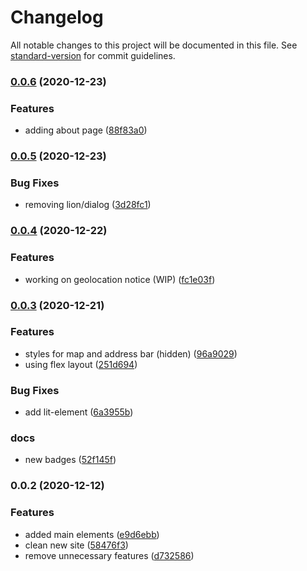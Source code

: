 # Changelog

All notable changes to this project will be documented in this file. See [standard-version](https://github.com/conventional-changelog/standard-version) for commit guidelines.

### [0.0.6](https://github.com/jdvivar/masa-madre/compare/v0.0.5...v0.0.6) (2020-12-23)


### Features

* adding about page ([88f83a0](https://github.com/jdvivar/masa-madre/commit/88f83a004ba80d28f296611c9135c0c7d3f8112a))

### [0.0.5](https://github.com/jdvivar/masa-madre/compare/v0.0.4...v0.0.5) (2020-12-23)


### Bug Fixes

* removing lion/dialog ([3d28fc1](https://github.com/jdvivar/masa-madre/commit/3d28fc118f5c54ac2ac8f6e64743a7047eddef34))

### [0.0.4](https://github.com/jdvivar/masa-madre/compare/v0.0.3...v0.0.4) (2020-12-22)


### Features

* working on geolocation notice (WIP) ([fc1e03f](https://github.com/jdvivar/masa-madre/commit/fc1e03f852fa05c86d9351cf7afe5b3a2caa01fc))

### [0.0.3](https://github.com/jdvivar/masa-madre/compare/v0.0.2...v0.0.3) (2020-12-21)


### Features

* styles for map and address bar (hidden) ([96a9029](https://github.com/jdvivar/masa-madre/commit/96a9029ca9e7d0004f1c231c19001879394d6822))
* using flex layout ([251d694](https://github.com/jdvivar/masa-madre/commit/251d694f5fe803cfe731c6fe3013dea91cae1fe2))


### Bug Fixes

* add lit-element ([6a3955b](https://github.com/jdvivar/masa-madre/commit/6a3955b328c3e499c0ea2d281b004d7686887bc7))


### docs

* new badges ([52f145f](https://github.com/jdvivar/masa-madre/commit/52f145fac688c1438a9ddff461c2a14ef546fa61))

### 0.0.2 (2020-12-12)


### Features

* added main elements ([e9d6ebb](https://github.com/jdvivar/masa-madre/commit/e9d6ebb782f26d0de106244b759a3f8c92ac22de))
* clean new site ([58476f3](https://github.com/jdvivar/masa-madre/commit/58476f3c756e74de41684c2ec605a4303c8eb7fe))
* remove unnecessary features ([d732586](https://github.com/jdvivar/masa-madre/commit/d732586b936d845a5c10bf00c5b9a98369508824))

